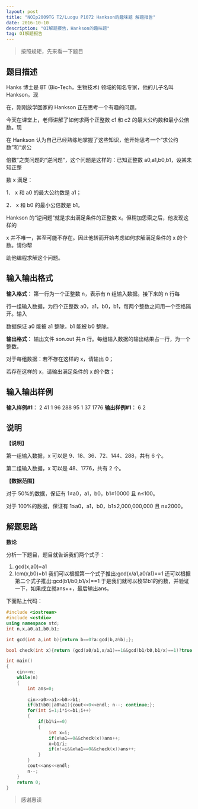 ```yaml
---
layout: post
title: "NOIp2009TG T2/Luogu P1072 Hankson的趣味题 解题报告"
date: 2016-10-10 
description: "OI解题报告，Hankson的趣味题"
tag: OI解题报告
--- 
```


> 按照规矩，先来看一下题目

题目描述
----

Hanks 博士是 BT (Bio-Tech，生物技术) 领域的知名专家，他的儿子名叫 Hankson。现

在，刚刚放学回家的 Hankson 正在思考一个有趣的问题。

今天在课堂上，老师讲解了如何求两个正整数 c1 和 c2 的最大公约数和最小公倍数。现

在 Hankson 认为自己已经熟练地掌握了这些知识，他开始思考一个“求公约数”和“求公

倍数”之类问题的“逆问题”，这个问题是这样的：已知正整数 a0,a1,b0,b1，设某未知正整

数 x 满足：

1． x 和 a0 的最大公约数是 a1；

2． x 和 b0 的最小公倍数是 b1。

Hankson 的“逆问题”就是求出满足条件的正整数 x。但稍加思索之后，他发现这样的

x 并不唯一，甚至可能不存在。因此他转而开始考虑如何求解满足条件的 x 的个数。请你帮

助他编程求解这个问题。

输入输出格式
------

**输入格式：**
第一行为一个正整数 n，表示有 n 组输入数据。接下来的 n 行每

行一组输入数据，为四个正整数 a0，a1，b0，b1，每两个整数之间用一个空格隔开。输入

数据保证 a0 能被 a1 整除，b1 能被 b0 整除。

**输出格式：**
输出文件 son.out 共 n 行。每组输入数据的输出结果占一行，为一个整数。

对于每组数据：若不存在这样的 x，请输出 0；

若存在这样的 x，请输出满足条件的 x 的个数；

输入输出样例
------

**输入样例#1：**
2 
41 1 96 288 
95 1 37 1776 
**输出样例#1：**
6 
2

说明
--

**【说明】**

第一组输入数据，x 可以是 9、18、36、72、144、288，共有 6 个。

第二组输入数据，x 可以是 48、1776，共有 2 个。

**【数据范围】**

对于 50%的数据，保证有 1≤a0，a1，b0，b1≤10000 且 n≤100。

对于 100%的数据，保证有 1≤a0，a1，b0，b1≤2,000,000,000 且 n≤2000。

解题思路
----

**数论**

分析一下题目，题目就告诉我们两个式子：
1. gcd(x,a0)=a1
2. lcm(x,b0)=b1
我们可以根据第一个式子推出:gcd(x/a1,a0/a1)==1
还可以根据第二个式子推出:gcd(b1/b0,b1/x)==1
于是我们就可以枚举b1的约数，并验证一下，如果成立就ans++，最后输出ans。

下面贴上代码：

```c++
#include <iostream>
#include <cstdio>
using namespace std;
int n,x,a0,a1,b0,b1;

int gcd(int a,int b){return b==0?a:gcd(b,a%b);};

bool check(int x){return (gcd(a0/a1,x/a1)==1&&gcd(b1/b0,b1/x)==1)?true:false;}

int main()
{
    cin>>n;
    while(n)
    {
        int ans=0;
        
        cin>>a0>>a1>>b0>>b1;
        if(b1%b0||a0%a1){cout<<0<<endl; n--; continue;};
        for(int i=1;i*i<=b1;i++)
        {
            if(b1%i==0)
            {
                int x=i;
                if(x%a1==0&&check(x))ans++;
                x=b1/i;
                if(x!=i&&x%a1==0&&check(x))ans++;
            }
        }
        cout<<ans<<endl;
        n--;
    }
    return 0;
}
```

> 感谢惠读